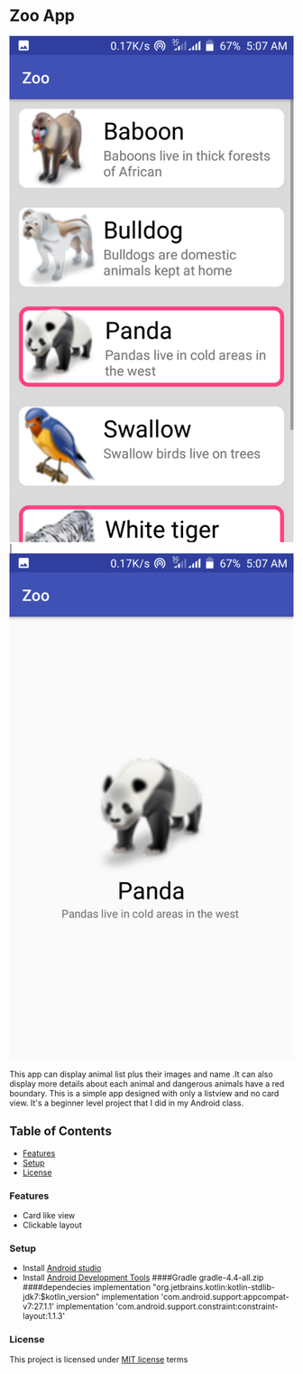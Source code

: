 # Zoo App
![App Illustration](./images/zoo1.png)|![App Illustration](./images/zoo2.png)

This app can display animal list plus their images and name
.It can also display more details about each animal and 
dangerous animals have a red boundary. This is a simple 
app designed with only a listview and no card view. It's a beginner level project
that I did in my Android class.

## Table of Contents
* [Features](#features)
* [Setup](#setup)
* [License](#license)
### Features
* Card like view
* Clickable layout 
### Setup
* Install [Android studio](https://developer.android.com/studio)
* Install [Android Development Tools](https://docs.oracle.com/en/middleware/developer-tools/jet/tutorials/jetma/index.html)
####Gradle
    gradle-4.4-all.zip
####dependecies
    implementation "org.jetbrains.kotlin:kotlin-stdlib-jdk7:$kotlin_version"
    implementation 'com.android.support:appcompat-v7:27.1.1'
    implementation 'com.android.support.constraint:constraint-layout:1.1.3'
### License
This project is licensed under [MIT license](./LICENSE.md) terms